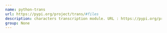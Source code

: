 ```yaml
---
name: python-trans
url: https://pypi.org/project/trans/#files
description: characters transcription module. URL : https://pypi.org/project/trans/#files Groups : None
group: None
---
```

